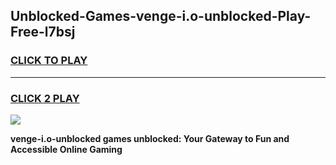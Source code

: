 
## Unblocked-Games-venge-i.o-unblocked-Play-Free-l7bsj
<h3>
<a href="https://premium76.site?title=venge-i.o-unblocked&ref=24M">CLICK TO PLAY</a></h3>
<hr>

<h3>
<a href="https://premium76.site?title=venge-i.o-unblocked&ref=24M">CLICK 2 PLAY</a>
  
</h3>

<a href="https://premium76.site?title=venge-i.o-unblocked&ref=24M"><img src="https://clearcache.store/games.png"></a>


**venge-i.o-unblocked games unblocked: Your Gateway to Fun and Accessible Online Gaming**
